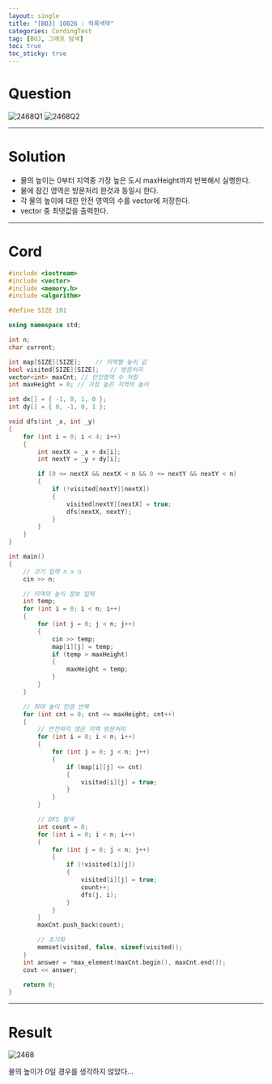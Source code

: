 ```yaml
---
layout: single
title: "[BOJ] 10026 : 적록색약"
categories: CordingTest
tag: [BOJ, 그래프 탐색]
toc: true
toc_sticky: true
---
```


# Question
![2468Q1](https://user-images.githubusercontent.com/97664446/178099369-20d46fd4-3d24-41ec-b47c-361516a953d8.PNG)
![2468Q2](https://user-images.githubusercontent.com/97664446/178099371-778f60d8-aafc-4acb-9b14-6eedcc456ce0.PNG)


***

# Solution
- 물의 높이는 0부터 지역중 가장 높은 도시 maxHeight까지 반복해서 실행한다.
- 물에 잠긴 영역은 방문처리 한것과 동일시 한다.
- 각 물의 높이에 대한 안전 영역의 수를 vector에 저장한다.
- vector 중 최댓값을 출력한다.

***

# Cord
```c++
#include <iostream>
#include <vector>
#include <memory.h>
#include <algorithm>

#define SIZE 101

using namespace std;

int n;
char current;

int map[SIZE][SIZE];	// 지역별 높이 값
bool visited[SIZE][SIZE];	// 방문처리
vector<int> maxCnt; // 안전영역 수 저장
int maxHeight = 0; // 가장 높은 지역의 높이

int dx[] = { -1, 0, 1, 0 };
int dy[] = { 0, -1, 0, 1 };

void dfs(int _x, int _y)
{
	for (int i = 0; i < 4; i++)
	{
		int nextX = _x + dx[i];
		int nextY = _y + dy[i];

		if (0 <= nextX && nextX < n && 0 <= nextY && nextY < n)
		{
			if (!visited[nextY][nextX])
			{
				visited[nextY][nextX] = true;
				dfs(nextX, nextY);
			}
		}
	}
}

int main()
{
	// 크기 입력 n x n
	cin >> n;

	// 지역의 높이 정보 입력
	int temp;
	for (int i = 0; i < n; i++)
	{
		for (int j = 0; j < n; j++)
		{
			cin >> temp;
			map[i][j] = temp;
			if (temp > maxHeight)
			{
				maxHeight = temp;
			}
		}
	}

	// 최대 높이 만큼 반복
	for (int cnt = 0; cnt <= maxHeight; cnt++)
	{
		// 안전하지 않은 지역 방문처리 
		for (int i = 0; i < n; i++)
		{
			for (int j = 0; j < n; j++)
			{
				if (map[i][j] <= cnt)
				{
					visited[i][j] = true;
				}
			}
		}

		// DFS 탐색
		int count = 0;
		for (int i = 0; i < n; i++)
		{
			for (int j = 0; j < n; j++)
			{
				if (!visited[i][j])
				{
					visited[i][j] = true;
					count++;
					dfs(j, i);
				}
			}
		}
		maxCnt.push_back(count);

		// 초기화
		memset(visited, false, sizeof(visited));
	}
	int answer = *max_element(maxCnt.begin(), maxCnt.end());
	cout << answer;

	return 0;
}

```

***

# Result
![2468](https://user-images.githubusercontent.com/97664446/178099367-cfbb83c8-cf0d-4018-82e2-64b6c2b05b14.PNG)

물의 높이가 0일 경우를 생각하지 않았다...
